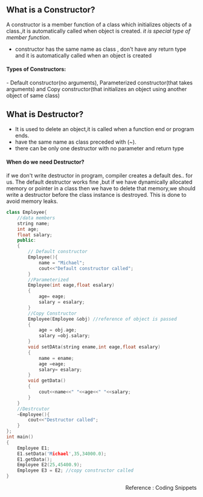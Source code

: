 ## What is a Constructor?
A constructor is a member function of a class which initializes objects of a class.,it is automatically called when object is created. *it is special type of member function*.
- constructor has the same name as class , don't have any return type and it is automatically called when an object is created

<h4>Types of Constructors: </h4> 
- Default constructor(no arguments), Parameterized constructor(that takes arguments) and Copy constructor(that initializes an object using another object of same class)

## What is  Destructor? 
- It is used to delete an object,it is called when a function end or program ends.
- have the same name as class preceded with (~).
- there can be only one destructor with no parameter and return type

<h4>When do we need Destructor?</h4> if we don't write destructor in program, compiler creates a default des.. for us. The default destructor works fine ,but if we have dynamically allocated memory or pointer in a class then we have to delete that memory,we should write a destructor before the class instance is destroyed. This is done to avoid memory leaks.

```cpp
class Employee{ 
    //data members
    string name;
    int age;
    float salary;
    public:
    {
        // Default constructor
        Employee(){
            name = "Michael";
            cout<<"Default constructor called";
        }
        //Parameterized 
        Employee(int eage,float esalary)
        {
            age= eage;
            salary = esalary;
        }
        //Copy Constructor
        Employee(Employee &obj) //reference of object is passed
        {
            age = obj.age;
            salary =obj.salary;
        }
        void setDAta(string ename,int eage,float esalary)
        {
            name = ename;
            age =eage;
            salary= esalary;
        }
        void getData()
        {
            cout<<name<<" "<<age<<" "<<salary; 
        }
    }
    //Destrcutor
    ~Employee(){
        cout<<"Destructor called";
    }
};
int main()
{
    Employee E1;
    E1.setData('Michael',35,34000.0);
    E1.getData();
    Employee E2(25,45400.9);
    Employee E3 = E2; //copy constructor called
}
```



<Footer align="right">Reference : Coding Snippets</Footer>
